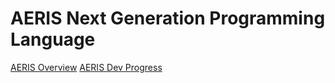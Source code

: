 # AERIS Next Generation Programming Language

[AERIS Overview](http://aeris-lang.org/overview)
[AERIS Dev Progress](http://aeris-lang.org/devprogress)
